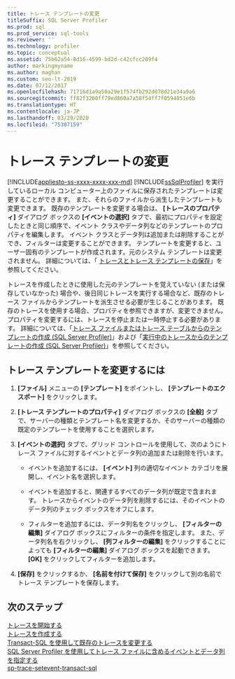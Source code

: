 ```yaml
---
title: トレース テンプレートの変更
titleSuffix: SQL Server Profiler
ms.prod: sql
ms.prod_service: sql-tools
ms.reviewer: ''
ms.technology: profiler
ms.topic: conceptual
ms.assetid: 75b62a54-8d16-4599-bd2d-c42cfcc209f4
author: markingmyname
ms.author: maghan
ms.custom: seo-lt-2019
ms.date: 07/12/2017
ms.openlocfilehash: 71716d1a9a50a29e1f574fb292d078d21e34a9a6
ms.sourcegitcommit: ff82f3260ff79ed860a7a58f54ff7f0594851e6b
ms.translationtype: HT
ms.contentlocale: ja-JP
ms.lasthandoff: 03/29/2020
ms.locfileid: "75307159"
---
```

# <a name="modify-trace-templates"></a>トレース テンプレートの変更
[!INCLUDE[appliesto-ss-xxxx-xxxx-xxx-md](../../includes/appliesto-ss-xxxx-xxxx-xxx-md.md)]
  [!INCLUDE[ssSqlProfiler](../../includes/sssqlprofiler-md.md)] を実行しているローカル コンピューター上のファイルに保存されたテンプレートは変更することができます。 また、それらのファイルから派生したテンプレートも変更できます。 既存のテンプレートを変更する場合は、 **[トレースのプロパティ]** ダイアログ ボックスの **[イベントの選択]** タブで、最初にプロパティを設定したときと同じ順序で、イベント クラスやデータ列などのテンプレートのプロパティを編集します。 イベント クラスとデータ列は追加または削除することができ、フィルターは変更することができます。 テンプレートを変更すると、ユーザー固有のテンプレートが作成されます。元のシステム テンプレートは変更されません。 詳細については、「 [トレースとトレース テンプレートの保存](../../tools/sql-server-profiler/save-traces-and-trace-templates.md)」を参照してください。  
  
 トレースを作成したときに使用した元のテンプレートを覚えていない (または保存していなかった) 場合や、後日同じトレースを実行する場合など、既存のトレース ファイルからテンプレートを派生させる必要が生じることがあります。 既存のトレースを使用する場合、プロパティを参照できますが、変更できません。 プロパティを変更するには、トレースを停止または一時停止する必要があります。 詳細については、「[トレース ファイルまたはトレース テーブルからのテンプレートの作成 &#40;SQL Server Profiler&#41;](../../tools/sql-server-profiler/derive-a-template-from-a-trace-file-or-trace-table-sql-server-profiler.md)」および「[実行中のトレースからのテンプレートの作成 &#40;SQL Server Profiler&#41;](../../tools/sql-server-profiler/derive-a-template-from-a-running-trace-sql-server-profiler.md)」を参照してください。  
  
## <a name="to-modify-a-trace-template"></a>トレース テンプレートを変更するには  
  
1.  **[ファイル]** メニューの **[テンプレート]** をポイントし、 **[テンプレートのエクスポート]** をクリックします。  
  
2.  **[トレース テンプレートのプロパティ]** ダイアログ ボックスの **[全般]** タブで、サーバーの種類とテンプレート名を変更するか、そのサーバーの種類の既定のテンプレートを使用することを選択します。  
  
3.  **[イベントの選択]** タブで、グリッド コントロールを使用して、次のようにトレース ファイルに対するイベントとデータ列の追加または削除を行います。  
  
    -   イベントを追加するには、 **[イベント]** 列の適切なイベント カテゴリを展開し、イベント名を選択します。  
  
    -   イベントを追加すると、関連するすべてのデータ列が既定で含まれます。 トレースからイベントのデータ列を削除するには、そのイベントのデータ列のチェック ボックスをオフにします。  
  
    -   フィルターを追加するには、データ列名をクリックし、 **[フィルターの編集]** ダイアログ ボックスにフィルターの条件を指定します。 また、データ列名を右クリックし、 **[列フィルターの編集]** をクリックすることによっても **[フィルターの編集]** ダイアログ ボックスを起動できます。 **[OK]** をクリックしてフィルターを追加します。  
  
4.  **[保存]** をクリックするか、 **[名前を付けて保存]** をクリックして別の名前でトレース テンプレートを保存します。  
  
## <a name="next-steps"></a>次のステップ  
[トレースを開始する](../../tools/sql-server-profiler/start-a-trace.md)  
[トレースを作成する](../../tools/sql-server-profiler/create-a-trace-sql-server-profiler.md)  
[Transact-SQL を使用して既存のトレースを変更する](../../relational-databases/sql-trace/modify-an-existing-trace-transact-sql.md)  
[SQL Server Profiler を使用してトレース ファイルに含めるイベントとデータ列を指定する](../../tools/sql-server-profiler/specify-events-and-data-columns-for-a-trace-file-sql-server-profiler.md)  
[sp-trace-setevent-transact-sql](../../relational-databases/system-stored-procedures/sp-trace-setevent-transact-sql.md)  
  
